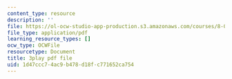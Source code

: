 ```yaml
---
content_type: resource
description: ''
file: https://ol-ocw-studio-app-production.s3.amazonaws.com/courses/8-01sc-classical-mechanics-fall-2016/1d47ccc74ac9b478d18fc771652ca754_0EMIK-6LUE4.pdf
file_type: application/pdf
learning_resource_types: []
ocw_type: OCWFile
resourcetype: Document
title: 3play pdf file
uid: 1d47ccc7-4ac9-b478-d18f-c771652ca754
---
```

